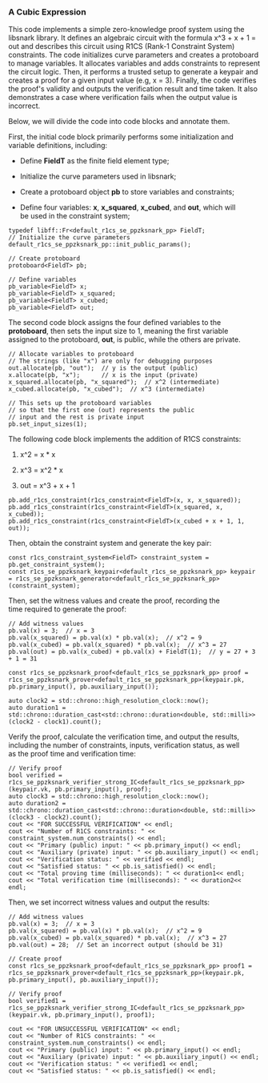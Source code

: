 ### A Cubic Expression

This code implements a simple zero-knowledge proof system using the libsnark library. It defines an algebraic circuit with the formula x^3 + x + 1 = out and describes this circuit using R1CS (Rank-1 Constraint System) constraints. The code initializes curve parameters and creates a protoboard to manage variables. It allocates variables and adds constraints to represent the circuit logic. Then, it performs a trusted setup to generate a keypair and creates a proof for a given input value (e.g, x = 3). Finally, the code verifies the proof's validity and outputs the verification result and time taken. It also demonstrates a case where verification fails when the output value is incorrect.

Below, we will divide the code into code blocks and annotate them.

First, the initial code block primarily performs some initialization and variable definitions, including:

* Define **FieldT** as the finite field element type;

* Initialize the curve parameters used in libsnark;

* Create a protoboard object **pb** to store variables and constraints;

* Define four variables: **x**, **x_squared**, **x_cubed**, and **out**, which will be used in the constraint system;

```
typedef libff::Fr<default_r1cs_se_ppzksnark_pp> FieldT;
// Initialize the curve parameters
default_r1cs_se_ppzksnark_pp::init_public_params();

// Create protoboard
protoboard<FieldT> pb;

// Define variables
pb_variable<FieldT> x;
pb_variable<FieldT> x_squared;
pb_variable<FieldT> x_cubed;
pb_variable<FieldT> out;
```

The second code block assigns the four defined variables to the **protoboard**, then sets the input size to 1, meaning the first variable assigned to the protoboard, **out**, is public, while the others are private.

```markup
// Allocate variables to protoboard
// The strings (like "x") are only for debugging purposes
out.allocate(pb, "out");  // y is the output (public)
x.allocate(pb, "x");      // x is the input (private)
x_squared.allocate(pb, "x_squared");  // x^2 (intermediate)
x_cubed.allocate(pb, "x_cubed");  // x^3 (intermediate)

// This sets up the protoboard variables
// so that the first one (out) represents the public
// input and the rest is private input
pb.set_input_sizes(1);
```

The following code block implements the addition of R1CS constraints:

1. x^2 = x * x

2. x^3 = x^2 * x

3. out = x^3 + x + 1

```markup
pb.add_r1cs_constraint(r1cs_constraint<FieldT>(x, x, x_squared));
pb.add_r1cs_constraint(r1cs_constraint<FieldT>(x_squared, x, x_cubed));
pb.add_r1cs_constraint(r1cs_constraint<FieldT>(x_cubed + x + 1, 1, out));
```

Then, obtain the constraint system and generate the key pair:

```markup
const r1cs_constraint_system<FieldT> constraint_system = pb.get_constraint_system();
const r1cs_se_ppzksnark_keypair<default_r1cs_se_ppzksnark_pp> keypair = r1cs_se_ppzksnark_generator<default_r1cs_se_ppzksnark_pp>(constraint_system);
```

Then, set the witness values and create the proof, recording the time required to generate the proof:

```markup
// Add witness values
pb.val(x) = 3;  // x = 3
pb.val(x_squared) = pb.val(x) * pb.val(x);  // x^2 = 9
pb.val(x_cubed) = pb.val(x_squared) * pb.val(x);  // x^3 = 27
pb.val(out) = pb.val(x_cubed) + pb.val(x) + FieldT(1);  // y = 27 + 3 + 1 = 31

const r1cs_se_ppzksnark_proof<default_r1cs_se_ppzksnark_pp> proof = r1cs_se_ppzksnark_prover<default_r1cs_se_ppzksnark_pp>(keypair.pk, pb.primary_input(), pb.auxiliary_input());

auto clock2 = std::chrono::high_resolution_clock::now();
auto duration1 = std::chrono::duration_cast<std::chrono::duration<double, std::milli>>(clock2 - clock1).count();
```

Verify the proof, calculate the verification time, and output the results, including the number of constraints, inputs, verification status, as well as the proof time and verification time:

```markup
// Verify proof
bool verified = r1cs_se_ppzksnark_verifier_strong_IC<default_r1cs_se_ppzksnark_pp>(keypair.vk, pb.primary_input(), proof);
auto clock3 = std::chrono::high_resolution_clock::now();
auto duration2 = std::chrono::duration_cast<std::chrono::duration<double, std::milli>>(clock3 - clock2).count();
cout << "FOR SUCCESSFUL VERIFICATION" << endl;
cout << "Number of R1CS constraints: " << constraint_system.num_constraints() << endl;
cout << "Primary (public) input: " << pb.primary_input() << endl;
cout << "Auxiliary (private) input: " << pb.auxiliary_input() << endl;
cout << "Verification status: " << verified << endl;
cout << "Satisfied status: " << pb.is_satisfied() << endl;
cout << "Total proving time (milliseconds): " << duration1<< endl;
cout << "Total verification time (milliseconds): " << duration2<< endl;
```

Then, we set incorrect witness values and output the results:

```markup
// Add witness values
pb.val(x) = 3;  // x = 3
pb.val(x_squared) = pb.val(x) * pb.val(x);  // x^2 = 9
pb.val(x_cubed) = pb.val(x_squared) * pb.val(x);  // x^3 = 27
pb.val(out) = 28;  // Set an incorrect output (should be 31)

// Create proof
const r1cs_se_ppzksnark_proof<default_r1cs_se_ppzksnark_pp> proof1 = r1cs_se_ppzksnark_prover<default_r1cs_se_ppzksnark_pp>(keypair.pk, pb.primary_input(), pb.auxiliary_input());

// Verify proof
bool verified1 = r1cs_se_ppzksnark_verifier_strong_IC<default_r1cs_se_ppzksnark_pp>(keypair.vk, pb.primary_input(), proof1);

cout << "FOR UNSUCCESSFUL VERIFICATION" << endl;
cout << "Number of R1CS constraints: " << constraint_system.num_constraints() << endl;
cout << "Primary (public) input: " << pb.primary_input() << endl;
cout << "Auxiliary (private) input: " << pb.auxiliary_input() << endl;
cout << "Verification status: " << verified1 << endl;
cout << "Satisfied status: " << pb.is_satisfied() << endl;
```

